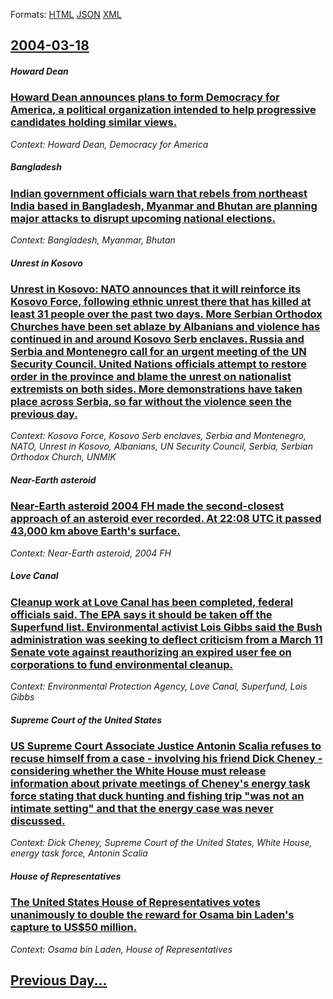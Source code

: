 
Formats: [HTML](2004/03/18/index.html)  [JSON](2004/03/18/index.json)  [XML](2004/03/18/index.xml)  

## [2004-03-18](/news/2004/03/18/index.md)

##### Howard Dean
### [ Howard Dean announces plans to form Democracy for America, a political organization intended to help progressive candidates holding similar views. ](/news/2004/03/18/howard-dean-announces-plans-to-form-democracy-for-america-a-political-organization-intended-to-help-progressive-candidates-holding-similar.md)
_Context: Howard Dean, Democracy for America_

##### Bangladesh
### [ Indian government officials warn that rebels from northeast India based in Bangladesh, Myanmar and Bhutan are planning major attacks to disrupt upcoming national elections. ](/news/2004/03/18/indian-government-officials-warn-that-rebels-from-northeast-india-based-in-bangladesh-myanmar-and-bhutan-are-planning-major-attacks-to-dis.md)
_Context: Bangladesh, Myanmar, Bhutan_

##### Unrest in Kosovo
### [ Unrest in Kosovo: NATO announces that it will reinforce its Kosovo Force, following ethnic unrest there that has killed at least 31 people over the past two days. More Serbian Orthodox Churches have been set ablaze by Albanians and violence has continued in and around Kosovo Serb enclaves. Russia and Serbia and Montenegro call for an urgent meeting of the UN Security Council. United Nations officials attempt to restore order in the province and blame the unrest on nationalist extremists on both sides. More demonstrations have taken place across Serbia, so far without the violence seen the previous day. ](/news/2004/03/18/unrest-in-kosovo-nato-announces-that-it-will-reinforce-its-kosovo-force-following-ethnic-unrest-there-that-has-killed-at-least-31-people.md)
_Context: Kosovo Force, Kosovo Serb enclaves, Serbia and Montenegro, NATO, Unrest in Kosovo, Albanians, UN Security Council, Serbia, Serbian Orthodox Church, UNMIK_

##### Near-Earth asteroid
### [ Near-Earth asteroid 2004 FH made the second-closest approach of an asteroid ever recorded. At 22:08 UTC it passed 43,000&nbsp;km above Earth's surface. ](/news/2004/03/18/near-earth-asteroid-2004-fh-made-the-second-closest-approach-of-an-asteroid-ever-recorded-at-22-08-utc-it-passed-43-000-nbsp-km-above-eart.md)
_Context: Near-Earth asteroid, 2004 FH_

##### Love Canal
### [ Cleanup work at Love Canal has been completed, federal officials said. The EPA says it should be taken off the Superfund list. Environmental activist Lois Gibbs said the Bush administration was seeking to deflect criticism from a March 11 Senate vote against reauthorizing an expired user fee on corporations to fund environmental cleanup. ](/news/2004/03/18/cleanup-work-at-love-canal-has-been-completed-federal-officials-said-the-epa-says-it-should-be-taken-off-the-superfund-list-environmenta.md)
_Context: Environmental Protection Agency, Love Canal, Superfund, Lois Gibbs_

##### Supreme Court of the United States
### [ US Supreme Court Associate Justice Antonin Scalia refuses to recuse himself from a case&nbsp;- involving his friend Dick Cheney&nbsp;- considering whether the White House must release information about private meetings of Cheney's energy task force stating that duck hunting and fishing trip "was not an intimate setting" and that the energy case was never discussed. ](/news/2004/03/18/us-supreme-court-associate-justice-antonin-scalia-refuses-to-recuse-himself-from-a-case-nbsp-a-involving-his-friend-dick-cheney-nbsp-a.md)
_Context: Dick Cheney, Supreme Court of the United States, White House, energy task force, Antonin Scalia_

##### House of Representatives
### [ The United States House of Representatives votes unanimously to double the reward for Osama bin Laden's capture to US$50 million. ](/news/2004/03/18/the-united-states-house-of-representatives-votes-unanimously-to-double-the-reward-for-osama-bin-laden-s-capture-to-us-50-million.md)
_Context: Osama bin Laden, House of Representatives_

## [Previous Day...](/news/2004/03/17/index.md)

